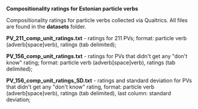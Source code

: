 <b>Compositionality ratings for Estonian particle verbs</b>

Compositionality ratings for particle verbs collected via Qualtrics. All files are found in the <b>datasets</b> folder.


<b>PV_211_comp_unit_ratings.txt</b> - ratings for 211 PVs; format: particle verb (adverb[space]verb), ratings (tab delimited);

<b>PV_156_comp_unit_ratings.txt</b> - ratings for PVs that didn't get any "don't know" rating; format: particle verb (adverb[space]verb), ratings (tab delimited);

<b>PV_156_comp_unit_ratings_SD.txt</b> - ratings and standard deviation for PVs that didn't get any "don't know" rating, format: particle verb (adverb[space]verb), ratings (tab delimited), last column: standard deviation;
